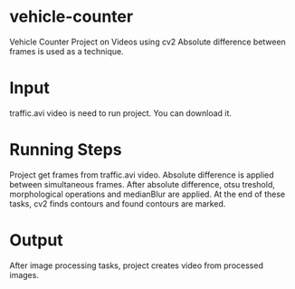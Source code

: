 # vehicle-counter
Vehicle Counter Project on Videos using cv2
Absolute difference between frames is used as a technique.

# Input
traffic.avi video is need to run project.
You can download it.

# Running Steps
Project get frames from traffic.avi video.
Absolute difference is applied between simultaneous frames.
After absolute difference, otsu treshold, morphological operations and medianBlur are applied.
At the end of these tasks, cv2 finds contours and found contours are marked.

# Output
After image processing tasks, project creates video from processed images.
